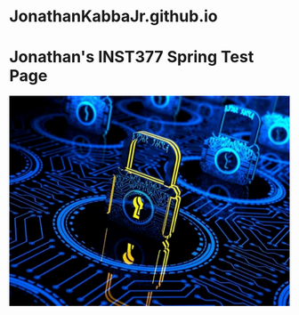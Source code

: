# JonathanKabbaJr.github.io
<h1>Jonathan's INST377 Spring Test Page</h1>
    <img src="images/Cybersecurity.png" alt="My test image">
